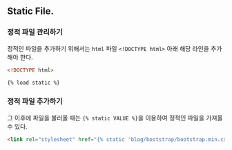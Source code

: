 ## Static File.

### 정적 파일 관리하기

정적인 파일을 추가하기 위해서는 `html` 파일 `<!DOCTYPE html>` 아래 해당 라인을 추가해야 한다.

```html
<!DOCTYPE html>

{% load static %}
```

### 정적 파일 추가하기

그 이후에 파일을 불러올 때는 `{% static VALUE %}`을 이용하여 정적인 파일을 가져올 수 있다.

```html
<link rel="stylesheet" href="{% static 'blog/bootstrap/bootstrap.min.css' %}" />
```
